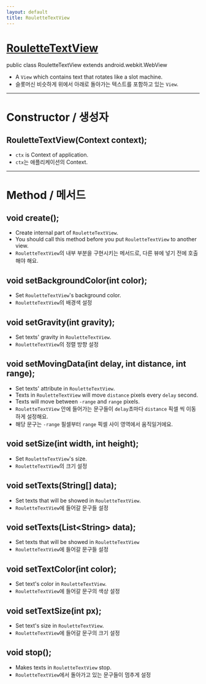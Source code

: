 ```yaml
---
layout: default
title: RouletteTextView
---
```


# [RouletteTextView](https://github.com/DarkTornado/RouletteTextView)
public class RouletteTextView extends android.webkit.WebView

* A `View` which contains text that rotates like a slot machine.
* 슬롯머신 비슷하게 위에서 아래로 돌아가는 텍스트를 포함하고 있는 `View`.

***

# Constructor / 생성자

## RouletteTextView(Context context);
* `ctx` is Context of application.
* `ctx`는 애플리케이션의 Context.

***

# Method / 메서드

## void create();
* Create internal part of `RouletteTextView`.
* You should call this method before you put `RouletteTextView` to another view.
* `RouletteTextView`의 내부 부분을 구현시키는 메서드로, 다른 뷰에 넣기 전에 호출해야 해요.

## void setBackgroundColor(int color);
* Set `RouletteTextView`'s background color.
* `RouletteTextView`의 배경색 설정

## void setGravity(int gravity);
* Set texts' gravity in `RouletteTextView`.
* `RouletteTextView`의 정렬 방향 설정

## void setMovingData(int delay, int distance, int range);
* Set texts' attribute in `RouletteTextView`.
* Texts in `RouletteTextView` will move `distance` pixels every `delay` second.
* Texts will move between `-range` and `range` pixels.
* `RouletteTextView` 안에 들어가는 문구들이 `delay`초마다 `distance` 픽셀 씩 이동하게 설정해요.
* 해당 문구는 `-range` 필셀부터 `range` 픽셀 사이 영역에서 움직일거에요.

## void setSize(int width, int height);
* Set `RouletteTextView`'s size.
* `RouletteTextView`의 크기 설정

## void setTexts(String[] data);
* Set texts that will be showed in `RouletteTextView`.
* `RouletteTextView`에 들어갈 문구들 설정

## void setTexts(List&lt;String&gt; data);
* Set texts that will be showed in `RouletteTextView`
* `RouletteTextView`에 들어갈 문구들 설정

## void setTextColor(int color);
* Set text's color in `RouletteTextView`.
* `RouletteTextView`에 들어갈 문구의 색상 설정

## void setTextSize(int px);
* Set text's size in `RouletteTextView`.
* `RouletteTextView`에 들어갈 문구의 크기 설정

## void stop();
* Makes texts in `RouletteTextView` stop.
* `RouletteTextView`에서 돌아가고 있는 문구들이 멈추게 설정
